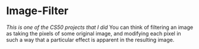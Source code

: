# Image-Filter
*This is one of the CS50 projects that I did* You can think of filtering an image as taking the pixels of some original image, and modifying each pixel in such a way that a particular effect is apparent in the resulting image.
